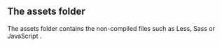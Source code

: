 ## The assets folder
The assets folder contains the non-compiled files such as Less, Sass or JavaScript .
